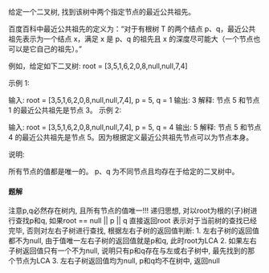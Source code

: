 给定一个二叉树, 找到该树中两个指定节点的最近公共祖先。

百度百科中最近公共祖先的定义为：“对于有根树 T 的两个结点 p、q，最近公共祖先表示为一个结点 x，满足 x 是 p、q 的祖先且 x 的深度尽可能大（一个节点也可以是它自己的祖先）。”

例如，给定如下二叉树:  root = [3,5,1,6,2,0,8,null,null,7,4]



 

示例 1:

输入: root = [3,5,1,6,2,0,8,null,null,7,4], p = 5, q = 1
输出: 3
解释: 节点 5 和节点 1 的最近公共祖先是节点 3。
示例 2:

输入: root = [3,5,1,6,2,0,8,null,null,7,4], p = 5, q = 4
输出: 5
解释: 节点 5 和节点 4 的最近公共祖先是节点 5。因为根据定义最近公共祖先节点可以为节点本身。
 

说明:

所有节点的值都是唯一的。 
p、q 为不同节点且均存在于给定的二叉树中。

#### 题解

 注意p,q必然存在树内, 且所有节点的值唯一!!!
        递归思想, 对以root为根的(子)树进行查找p和q, 如果root == null || p || q 直接返回root
        表示对于当前树的查找已经完毕, 否则对左右子树进行查找, 根据左右子树的返回值判断:
        1. 左右子树的返回值都不为null, 由于值唯一左右子树的返回值就是p和q, 此时root为LCA
        2. 如果左右子树返回值只有一个不为null, 说明只有p和q存在与左或右子树中, 最先找到的那个节点为LCA
        3. 左右子树返回值均为null, p和q均不在树中, 返回null
